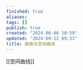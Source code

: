 ```yaml
---
finished: true
aliases: 
tags: []
publish: true
created: "2024-06-08 10:59"
updated: "2024-09-22 09:33"
title: 曲面与空间曲线
---
```

[[空间曲线]]
